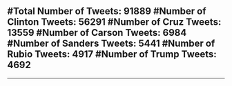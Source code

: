 #Total Number of Tweets: 91889 
#Number of Clinton Tweets: 56291
#Number of Cruz Tweets: 13559
#Number of Carson Tweets: 6984
#Number of Sanders Tweets: 5441
#Number of Rubio Tweets: 4917
#Number of Trump Tweets: 4692
---
---
